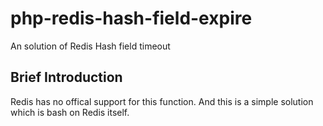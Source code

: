 # php-redis-hash-field-expire
An solution of Redis Hash field timeout

## Brief Introduction
Redis has no offical support for this function. And this is a simple solution which is bash on Redis itself.